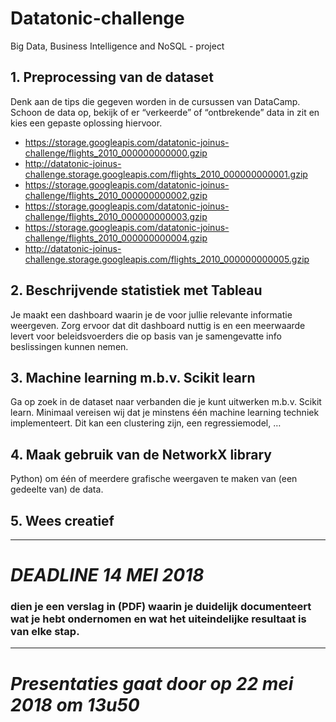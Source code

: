 # Datatonic-challenge
Big Data, Business Intelligence and NoSQL - project


## 1. Preprocessing van de dataset

Denk aan de tips die gegeven worden in de cursussen van DataCamp. Schoon de data op, bekijk of er “verkeerde” of “ontbrekende” data in zit en kies een gepaste oplossing hiervoor.

- https://storage.googleapis.com/datatonic-joinus-challenge/flights_2010_000000000000.gzip
- http://datatonic-joinus-challenge.storage.googleapis.com/flights_2010_000000000001.gzip
- https://storage.googleapis.com/datatonic-joinus-challenge/flights_2010_000000000002.gzip
- https://storage.googleapis.com/datatonic-joinus-challenge/flights_2010_000000000003.gzip
- https://storage.googleapis.com/datatonic-joinus-challenge/flights_2010_000000000004.gzip
- http://datatonic-joinus-challenge.storage.googleapis.com/flights_2010_000000000005.gzip

## 2. Beschrijvende statistiek met Tableau

Je maakt een dashboard waarin je de voor jullie relevante
informatie weergeven. Zorg ervoor dat dit dashboard nuttig is en een meerwaarde levert voor
beleidsvoerders die op basis van je samengevatte info beslissingen kunnen nemen.

## 3. Machine learning m.b.v. Scikit learn

Ga op zoek in de dataset naar verbanden die je kunt uitwerken m.b.v. Scikit learn. Minimaal vereisen wij dat je minstens één machine learning techniek implementeert. Dit kan een clustering zijn, een regressiemodel, …

## 4. Maak gebruik van de NetworkX library

Python) om één of meerdere grafische weergaven te maken van (een gedeelte van) de data.

## 5. Wees creatief

___


# **_DEADLINE 14 MEI 2018_**
### dien je een verslag in (PDF) waarin je duidelijk documenteert wat je hebt ondernomen en wat het uiteindelijke resultaat is van elke stap.

___

# **_Presentaties gaat door op 22 mei 2018 om 13u50_**

